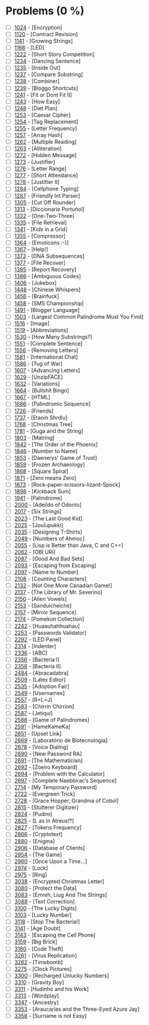 # Problems (0 %)


- [ ] [1024](https://www.beecrowd.com.br/judge/en/problems/view/1024) - [Encryption]
- [ ] [1120](https://www.beecrowd.com.br/judge/en/problems/view/1120) - [Contract Revision]
- [ ] [1141](https://www.beecrowd.com.br/judge/en/problems/view/1141) - [Growing Strings]
- [ ] [1168](https://www.beecrowd.com.br/judge/en/problems/view/1168) - [LED]
- [ ] [1222](https://www.beecrowd.com.br/judge/en/problems/view/1222) - [Short Story Competition]
- [ ] [1234](https://www.beecrowd.com.br/judge/en/problems/view/1234) - [Dancing Sentence]
- [ ] [1235](https://www.beecrowd.com.br/judge/en/problems/view/1235) - [Inside Out]
- [ ] [1237](https://www.beecrowd.com.br/judge/en/problems/view/1237) - [Compare Substring]
- [ ] [1238](https://www.beecrowd.com.br/judge/en/problems/view/1238) - [Combiner]
- [ ] [1239](https://www.beecrowd.com.br/judge/en/problems/view/1239) - [Bloggo Shortcuts]
- [ ] [1241](https://www.beecrowd.com.br/judge/en/problems/view/1241) - [Fit or Dont Fit II]
- [ ] [1243](https://www.beecrowd.com.br/judge/en/problems/view/1243) - [How Easy]
- [ ] [1248](https://www.beecrowd.com.br/judge/en/problems/view/1248) - [Diet Plan]
- [ ] [1253](https://www.beecrowd.com.br/judge/en/problems/view/1253) - [Caesar Cipher]
- [ ] [1254](https://www.beecrowd.com.br/judge/en/problems/view/1254) - [Tag Replacement]
- [ ] [1255](https://www.beecrowd.com.br/judge/en/problems/view/1255) - [Letter Frequency]
- [ ] [1257](https://www.beecrowd.com.br/judge/en/problems/view/1257) - [Array Hash]
- [ ] [1262](https://www.beecrowd.com.br/judge/en/problems/view/1262) - [Multiple Reading]
- [ ] [1263](https://www.beecrowd.com.br/judge/en/problems/view/1263) - [Alliteration]
- [ ] [1272](https://www.beecrowd.com.br/judge/en/problems/view/1272) - [Hidden Message]
- [ ] [1273](https://www.beecrowd.com.br/judge/en/problems/view/1273) - [Justifier]
- [ ] [1276](https://www.beecrowd.com.br/judge/en/problems/view/1276) - [Letter Range]
- [ ] [1277](https://www.beecrowd.com.br/judge/en/problems/view/1277) - [Short Attendance]
- [ ] [1278](https://www.beecrowd.com.br/judge/en/problems/view/1278) - [Justifier II]
- [ ] [1284](https://www.beecrowd.com.br/judge/en/problems/view/1284) - [Cellphone Typing]
- [ ] [1287](https://www.beecrowd.com.br/judge/en/problems/view/1287) - [Friendly Int Parser]
- [ ] [1305](https://www.beecrowd.com.br/judge/en/problems/view/1305) - [Cut Off Rounder]
- [ ] [1313](https://www.beecrowd.com.br/judge/en/problems/view/1313) - [Diccionario Portuñol]
- [ ] [1332](https://www.beecrowd.com.br/judge/en/problems/view/1332) - [One-Two-Three]
- [ ] [1335](https://www.beecrowd.com.br/judge/en/problems/view/1335) - [File Retrieval]
- [ ] [1341](https://www.beecrowd.com.br/judge/en/problems/view/1341) - [Kids in a Grid]
- [ ] [1355](https://www.beecrowd.com.br/judge/en/problems/view/1355) - [Compressor]
- [ ] [1364](https://www.beecrowd.com.br/judge/en/problems/view/1364) - [Emoticons :-)]
- [ ] [1367](https://www.beecrowd.com.br/judge/en/problems/view/1367) - [Help!]
- [ ] [1373](https://www.beecrowd.com.br/judge/en/problems/view/1373) - [DNA Subsequences]
- [ ] [1377](https://www.beecrowd.com.br/judge/en/problems/view/1377) - [File Recover]
- [ ] [1385](https://www.beecrowd.com.br/judge/en/problems/view/1385) - [Report Recovery]
- [ ] [1386](https://www.beecrowd.com.br/judge/en/problems/view/1386) - [Ambiguous Codes]
- [ ] [1406](https://www.beecrowd.com.br/judge/en/problems/view/1406) - [Jukebox]
- [ ] [1448](https://www.beecrowd.com.br/judge/en/problems/view/1448) - [Chinese Whispers]
- [ ] [1456](https://www.beecrowd.com.br/judge/en/problems/view/1456) - [Brainfuck]
- [ ] [1458](https://www.beecrowd.com.br/judge/en/problems/view/1458) - [SMS Championship]
- [ ] [1491](https://www.beecrowd.com.br/judge/en/problems/view/1491) - [Blogger Language]
- [ ] [1503](https://www.beecrowd.com.br/judge/en/problems/view/1503) - [Largest Common Palindrome Must You Find]
- [ ] [1516](https://www.beecrowd.com.br/judge/en/problems/view/1516) - [Image]
- [ ] [1519](https://www.beecrowd.com.br/judge/en/problems/view/1519) - [Abbreviations]
- [ ] [1530](https://www.beecrowd.com.br/judge/en/problems/view/1530) - [How Many Substrings?]
- [ ] [1551](https://www.beecrowd.com.br/judge/en/problems/view/1551) - [Complete Sentence]
- [ ] [1556](https://www.beecrowd.com.br/judge/en/problems/view/1556) - [Removing Letters]
- [ ] [1581](https://www.beecrowd.com.br/judge/en/problems/view/1581) - [International Chat]
- [ ] [1586](https://www.beecrowd.com.br/judge/en/problems/view/1586) - [Tug of War]
- [ ] [1607](https://www.beecrowd.com.br/judge/en/problems/view/1607) - [Advancing Letters]
- [ ] [1629](https://www.beecrowd.com.br/judge/en/problems/view/1629) - [UnzipFACE]
- [ ] [1632](https://www.beecrowd.com.br/judge/en/problems/view/1632) - [Variations]
- [ ] [1664](https://www.beecrowd.com.br/judge/en/problems/view/1664) - [Bullshit Bingo]
- [ ] [1667](https://www.beecrowd.com.br/judge/en/problems/view/1667) - [HTML]
- [ ] [1686](https://www.beecrowd.com.br/judge/en/problems/view/1686) - [Palindromic Sequence]
- [ ] [1726](https://www.beecrowd.com.br/judge/en/problems/view/1726) - [Friends]
- [ ] [1737](https://www.beecrowd.com.br/judge/en/problems/view/1737) - [Etaoin Shrdlu]
- [ ] [1768](https://www.beecrowd.com.br/judge/en/problems/view/1768) - [Christmas Tree]
- [ ] [1781](https://www.beecrowd.com.br/judge/en/problems/view/1781) - [Guga and the String]
- [ ] [1803](https://www.beecrowd.com.br/judge/en/problems/view/1803) - [Matring]
- [ ] [1842](https://www.beecrowd.com.br/judge/en/problems/view/1842) - [The Order of the Phoenix]
- [ ] [1846](https://www.beecrowd.com.br/judge/en/problems/view/1846) - [Number to Name]
- [ ] [1853](https://www.beecrowd.com.br/judge/en/problems/view/1853) - [Daenerys' Game of Trust]
- [ ] [1859](https://www.beecrowd.com.br/judge/en/problems/view/1859) - [Frozen Archaeology]
- [ ] [1868](https://www.beecrowd.com.br/judge/en/problems/view/1868) - [Square Spiral]
- [ ] [1871](https://www.beecrowd.com.br/judge/en/problems/view/1871) - [Zero means Zero]
- [ ] [1873](https://www.beecrowd.com.br/judge/en/problems/view/1873) - [Rock-paper-scissors-lizard-Spock]
- [ ] [1898](https://www.beecrowd.com.br/judge/en/problems/view/1898) - [Kickback Sum]
- [ ] [1941](https://www.beecrowd.com.br/judge/en/problems/view/1941) - [Palindrome]
- [ ] [2000](https://www.beecrowd.com.br/judge/en/problems/view/2000) - [Adeildo of Odonto]
- [ ] [2017](https://www.beecrowd.com.br/judge/en/problems/view/2017) - [Six Strings]
- [ ] [2023](https://www.beecrowd.com.br/judge/en/problems/view/2023) - [The Last Good Kid]
- [ ] [2025](https://www.beecrowd.com.br/judge/en/problems/view/2025) - [Joulupukki]
- [ ] [2035](https://www.beecrowd.com.br/judge/en/problems/view/2035) - [Designing T-Shirts]
- [ ] [2049](https://www.beecrowd.com.br/judge/en/problems/view/2049) - [Numbers of Ahmoc]
- [ ] [2055](https://www.beecrowd.com.br/judge/en/problems/view/2055) - [Lisp is Better than Java, C and C++]
- [ ] [2062](https://www.beecrowd.com.br/judge/en/problems/view/2062) - [OBI URI]
- [ ] [2087](https://www.beecrowd.com.br/judge/en/problems/view/2087) - [Good And Bad Sets]
- [ ] [2093](https://www.beecrowd.com.br/judge/en/problems/view/2093) - [Escaping from Escaping]
- [ ] [2097](https://www.beecrowd.com.br/judge/en/problems/view/2097) - [Name to Number]
- [ ] [2108](https://www.beecrowd.com.br/judge/en/problems/view/2108) - [Counting Characters]
- [ ] [2132](https://www.beecrowd.com.br/judge/en/problems/view/2132) - [Not One More Canadian Game!]
- [ ] [2137](https://www.beecrowd.com.br/judge/en/problems/view/2137) - [The Library of Mr. Severino]
- [ ] [2150](https://www.beecrowd.com.br/judge/en/problems/view/2150) - [Alien Vowels]
- [ ] [2153](https://www.beecrowd.com.br/judge/en/problems/view/2153) - [Sanduicheiche]
- [ ] [2157](https://www.beecrowd.com.br/judge/en/problems/view/2157) - [Mirror Sequence]
- [ ] [2174](https://www.beecrowd.com.br/judge/en/problems/view/2174) - [Pomekon Collection]
- [ ] [2242](https://www.beecrowd.com.br/judge/en/problems/view/2242) - [Huaauhahhuahau]
- [ ] [2253](https://www.beecrowd.com.br/judge/en/problems/view/2253) - [Passwords Validator]
- [ ] [2292](https://www.beecrowd.com.br/judge/en/problems/view/2292) - [LED Panel]
- [ ] [2314](https://www.beecrowd.com.br/judge/en/problems/view/2314) - [Indenter]
- [ ] [2336](https://www.beecrowd.com.br/judge/en/problems/view/2336) - [ABC]
- [ ] [2356](https://www.beecrowd.com.br/judge/en/problems/view/2356) - [Bacteria I]
- [ ] [2358](https://www.beecrowd.com.br/judge/en/problems/view/2358) - [Bacteria II]
- [ ] [2484](https://www.beecrowd.com.br/judge/en/problems/view/2484) - [Abracadabra]
- [ ] [2509](https://www.beecrowd.com.br/judge/en/problems/view/2509) - [Latex Editor]
- [ ] [2535](https://www.beecrowd.com.br/judge/en/problems/view/2535) - [Adoption Fair]
- [ ] [2549](https://www.beecrowd.com.br/judge/en/problems/view/2549) - [Usernames]
- [ ] [2557](https://www.beecrowd.com.br/judge/en/problems/view/2557) - [R+L=J]
- [ ] [2583](https://www.beecrowd.com.br/judge/en/problems/view/2583) - [Chirrin Chirrion]
- [ ] [2587](https://www.beecrowd.com.br/judge/en/problems/view/2587) - [Jetiqui]
- [ ] [2588](https://www.beecrowd.com.br/judge/en/problems/view/2588) - [Game of Palindromes]
- [ ] [2591](https://www.beecrowd.com.br/judge/en/problems/view/2591) - [HameKameKa]
- [ ] [2651](https://www.beecrowd.com.br/judge/en/problems/view/2651) - [Upset Link]
- [ ] [2669](https://www.beecrowd.com.br/judge/en/problems/view/2669) - [Laboratório de Biotecnologia]
- [ ] [2678](https://www.beecrowd.com.br/judge/en/problems/view/2678) - [Voice Dialing]
- [ ] [2690](https://www.beecrowd.com.br/judge/en/problems/view/2690) - [New Password RA]
- [ ] [2691](https://www.beecrowd.com.br/judge/en/problems/view/2691) - [The Mathematician]
- [ ] [2692](https://www.beecrowd.com.br/judge/en/problems/view/2692) - [Zoeiro Keyboard]
- [ ] [2694](https://www.beecrowd.com.br/judge/en/problems/view/2694) - [Problem with the Calculator]
- [ ] [2697](https://www.beecrowd.com.br/judge/en/problems/view/2697) - [Complete Naebbirac’s Sequence]
- [ ] [2714](https://www.beecrowd.com.br/judge/en/problems/view/2714) - [My Temporary Password]
- [ ] [2722](https://www.beecrowd.com.br/judge/en/problems/view/2722) - [Evergreen Trick]
- [ ] [2728](https://www.beecrowd.com.br/judge/en/problems/view/2728) - [Grace Hopper, Grandma of Cobol]
- [ ] [2815](https://www.beecrowd.com.br/judge/en/problems/view/2815) - [Stutterer Digitizer]
- [ ] [2824](https://www.beecrowd.com.br/judge/en/problems/view/2824) - [Pudim]
- [ ] [2825](https://www.beecrowd.com.br/judge/en/problems/view/2825) - [L as in Atreus!?]
- [ ] [2827](https://www.beecrowd.com.br/judge/en/problems/view/2827) - [Tokens Frequency]
- [ ] [2866](https://www.beecrowd.com.br/judge/en/problems/view/2866) - [Cryptotext]
- [ ] [2880](https://www.beecrowd.com.br/judge/en/problems/view/2880) - [Enigma]
- [ ] [2906](https://www.beecrowd.com.br/judge/en/problems/view/2906) - [Database of Clients]
- [ ] [2954](https://www.beecrowd.com.br/judge/en/problems/view/2954) - [The Game]
- [ ] [2960](https://www.beecrowd.com.br/judge/en/problems/view/2960) - [Once Upon a Time...]
- [ ] [2974](https://www.beecrowd.com.br/judge/en/problems/view/2974) - [Lock]
- [ ] [2975](https://www.beecrowd.com.br/judge/en/problems/view/2975) - [Ring]
- [ ] [3038](https://www.beecrowd.com.br/judge/en/problems/view/3038) - [Encrypted Christmas Letter]
- [ ] [3080](https://www.beecrowd.com.br/judge/en/problems/view/3080) - [Protect the Data]
- [ ] [3083](https://www.beecrowd.com.br/judge/en/problems/view/3083) - [Emreh, Liug And The Strings]
- [ ] [3088](https://www.beecrowd.com.br/judge/en/problems/view/3088) - [Text Correction]
- [ ] [3100](https://www.beecrowd.com.br/judge/en/problems/view/3100) - [The Lucky Digits]
- [ ] [3103](https://www.beecrowd.com.br/judge/en/problems/view/3103) - [Lucky Number]
- [ ] [3118](https://www.beecrowd.com.br/judge/en/problems/view/3118) - [Stop The Bacteria!]
- [ ] [3141](https://www.beecrowd.com.br/judge/en/problems/view/3141) - [Age Doubt]
- [ ] [3143](https://www.beecrowd.com.br/judge/en/problems/view/3143) - [Escaping the Cell Phone]
- [ ] [3159](https://www.beecrowd.com.br/judge/en/problems/view/3159) - [Big Brick]
- [ ] [3180](https://www.beecrowd.com.br/judge/en/problems/view/3180) - [Code Theft]
- [ ] [3261](https://www.beecrowd.com.br/judge/en/problems/view/3261) - [Virus Replication]
- [ ] [3262](https://www.beecrowd.com.br/judge/en/problems/view/3262) - [Timebomb]
- [ ] [3275](https://www.beecrowd.com.br/judge/en/problems/view/3275) - [Clock Pictures]
- [ ] [3300](https://www.beecrowd.com.br/judge/en/problems/view/3300) - [Recharged Unlucky Numbers]
- [ ] [3310](https://www.beecrowd.com.br/judge/en/problems/view/3310) - [Gravity Boy]
- [ ] [3311](https://www.beecrowd.com.br/judge/en/problems/view/3311) - [Hudinho and his Work]
- [ ] [3313](https://www.beecrowd.com.br/judge/en/problems/view/3313) - [Wordplay]
- [ ] [3347](https://www.beecrowd.com.br/judge/en/problems/view/3347) - [Ancestry]
- [ ] [3353](https://www.beecrowd.com.br/judge/en/problems/view/3353) - [Araucarias and the Three-Eyed Azure Jay]
- [ ] [3358](https://www.beecrowd.com.br/judge/en/problems/view/3358) - [Surname is not Easy]